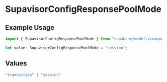 # SupavisorConfigResponsePoolMode

## Example Usage

```typescript
import { SupavisorConfigResponsePoolMode } from "supabase/models/components";

let value: SupavisorConfigResponsePoolMode = "session";
```

## Values

```typescript
"transaction" | "session"
```
